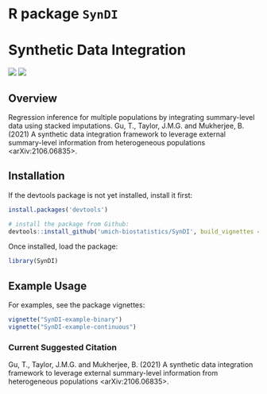 
<!-- README.md is generated from README.Rmd. Please edit that file -->

# R package `SynDI`

# Synthetic Data Integration

[![](https://img.shields.io/badge/devel%20version-0.1.0-blue.svg)](https://github.com/umich-biostatistics/SynDI)
[![](https://img.shields.io/github/languages/code-size/umich-biostatistics/SynDI.svg)](https://github.com/umich-biostatistics/SynDI)

## Overview

Regression inference for multiple populations by integrating
summary-level data using stacked imputations. Gu, T., Taylor, J.M.G. and
Mukherjee, B. (2021) A synthetic data integration framework to leverage
external summary-level information from heterogeneous populations
\<arXiv:2106.06835>.

## Installation

If the devtools package is not yet installed, install it first:

``` r
install.packages('devtools')
```

``` r
# install the package from Github:
devtools::install_github('umich-biostatistics/SynDI', build_vignettes = TRUE) 
```

Once installed, load the package:

``` r
library(SynDI)
```

## Example Usage

For examples, see the package vignettes:

``` r
vignette("SynDI-example-binary")
vignette("SynDI-example-continuous")
```

### Current Suggested Citation

Gu, T., Taylor, J.M.G. and Mukherjee, B. (2021) A synthetic data
integration framework to leverage external summary-level information
from heterogeneous populations \<arXiv:2106.06835>.
